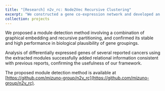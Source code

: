 ```yaml
---
title: "[Research] n2v_rc: Node2Vec Recursive Clustering"
excerpt: "We constructed a gene co-expression network and developed an algorithm to extract biologically diverse gene groups with graph embedding using node2vec.<br/><br/> <img src='/images/GCN_abstract_1.png' width=500>"
collection: projects
---
```


We proposed a module detection method involving a combination of graphical embedding and recursive partitioning, and confirmed its stable and high performance in biological plausibility of gene groupings. 

Analysis of differentially expressed genes of several reported cancers using the extracted modules successfully added relational information consistent with previous reports, confirming the usefulness of our framework.

The proposed module detection method is available at [https://github.com/mizuno-group/n2v_rc](https://github.com/mizuno-group/n2v_rc).
